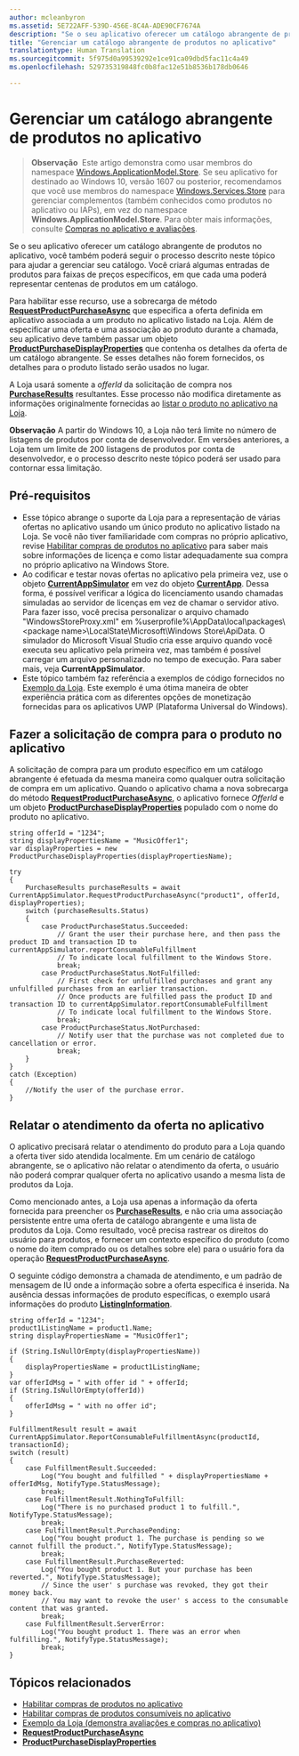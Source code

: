 ```yaml
---
author: mcleanbyron
ms.assetid: 5E722AFF-539D-456E-8C4A-ADE90CF7674A
description: "Se o seu aplicativo oferecer um catálogo abrangente de produtos no aplicativo, você também poderá seguir o processo descrito neste tópico para ajudar a gerenciar seu catálogo."
title: "Gerenciar um catálogo abrangente de produtos no aplicativo"
translationtype: Human Translation
ms.sourcegitcommit: 5f975d0a99539292e1ce91ca09dbd5fac11c4a49
ms.openlocfilehash: 529735319848fc0b8fac12e51b8536b178db0646

---
```


# Gerenciar um catálogo abrangente de produtos no aplicativo




>**Observação**&nbsp;&nbsp;Este artigo demonstra como usar membros do namespace [Windows.ApplicationModel.Store](https://msdn.microsoft.com/library/windows/apps/windows.applicationmodel.store.aspx). Se seu aplicativo for destinado ao Windows 10, versão 1607 ou posterior, recomendamos que você use membros do namespace [Windows.Services.Store](https://msdn.microsoft.com/library/windows/apps/windows.services.store.aspx) para gerenciar complementos (também conhecidos como produtos no aplicativo ou IAPs), em vez do namespace **Windows.ApplicationModel.Store**. Para obter mais informações, consulte [Compras no aplicativo e avaliações](in-app-purchases-and-trials.md).

Se o seu aplicativo oferecer um catálogo abrangente de produtos no aplicativo, você também poderá seguir o processo descrito neste tópico para ajudar a gerenciar seu catálogo. Você criará algumas entradas de produtos para faixas de preços específicos, em que cada uma poderá representar centenas de produtos em um catálogo.

Para habilitar esse recurso, use a sobrecarga de método [**RequestProductPurchaseAsync**](https://msdn.microsoft.com/library/windows/apps/dn263382) que especifica a oferta definida em aplicativo associada a um produto no aplicativo listado na Loja. Além de especificar uma oferta e uma associação ao produto durante a chamada, seu aplicativo deve também passar um objeto [**ProductPurchaseDisplayProperties**](https://msdn.microsoft.com/library/windows/apps/dn263384) que contenha os detalhes da oferta de um catálogo abrangente. Se esses detalhes não forem fornecidos, os detalhes para o produto listado serão usados no lugar.

A Loja usará somente a *offerId* da solicitação de compra nos [**PurchaseResults**](https://msdn.microsoft.com/library/windows/apps/dn263392) resultantes. Esse processo não modifica diretamente as informações originalmente fornecidas ao [listar o produto no aplicativo na Loja](https://msdn.microsoft.com/library/windows/apps/mt148551).

**Observação**  A partir do Windows 10, a Loja não terá limite no número de listagens de produtos por conta de desenvolvedor. Em versões anteriores, a Loja tem um limite de 200 listagens de produtos por conta de desenvolvedor, e o processo descrito neste tópico poderá ser usado para contornar essa limitação.

## Pré-requisitos

-   Esse tópico abrange o suporte da Loja para a representação de várias ofertas no aplicativo usando um único produto no aplicativo listado na Loja. Se você não tiver familiaridade com compras no próprio aplicativo, revise [Habilitar compras de produtos no aplicativo](enable-in-app-product-purchases.md) para saber mais sobre informações de licença e como listar adequadamente sua compra no próprio aplicativo na Windows Store.
-   Ao codificar e testar novas ofertas no aplicativo pela primeira vez, use o objeto [**CurrentAppSimulator**](https://msdn.microsoft.com/library/windows/apps/hh779766) em vez do objeto [**CurrentApp**](https://msdn.microsoft.com/library/windows/apps/hh779765). Dessa forma, é possível verificar a lógica do licenciamento usando chamadas simuladas ao servidor de licenças em vez de chamar o servidor ativo. Para fazer isso, você precisa personalizar o arquivo chamado "WindowsStoreProxy.xml" em %userprofile%\\AppData\\local\\packages\\&lt;package name&gt;\\LocalState\\Microsoft\\Windows Store\\ApiData. O simulador do Microsoft Visual Studio cria esse arquivo quando você executa seu aplicativo pela primeira vez, mas também é possível carregar um arquivo personalizado no tempo de execução. Para saber mais, veja **CurrentAppSimulator**.
-   Este tópico também faz referência a exemplos de código fornecidos no [Exemplo da Loja](https://github.com/Microsoft/Windows-universal-samples/tree/win10-1507/Samples/Store). Este exemplo é uma ótima maneira de obter experiência prática com as diferentes opções de monetização fornecidas para os aplicativos UWP (Plataforma Universal do Windows).

## Fazer a solicitação de compra para o produto no aplicativo

A solicitação de compra para um produto específico em um catálogo abrangente é efetuada da mesma maneira como qualquer outra solicitação de compra em um aplicativo. Quando o aplicativo chama a nova sobrecarga do método [**RequestProductPurchaseAsync**](https://msdn.microsoft.com/library/windows/apps/dn263382), o aplicativo fornece *OfferId* e um objeto [**ProductPurchaseDisplayProperties**](https://msdn.microsoft.com/library/windows/apps/dn263390) populado com o nome do produto no aplicativo.

```CSharp
string offerId = "1234";
string displayPropertiesName = "MusicOffer1";
var displayProperties = new ProductPurchaseDisplayProperties(displayPropertiesName);

try
{
    PurchaseResults purchaseResults = await CurrentAppSimulator.RequestProductPurchaseAsync("product1", offerId, displayProperties);
    switch (purchaseResults.Status)
    {
        case ProductPurchaseStatus.Succeeded:
            // Grant the user their purchase here, and then pass the product ID and transaction ID to currentAppSimulator.reportConsumableFulfillment
            // To indicate local fulfillment to the Windows Store.
            break;
        case ProductPurchaseStatus.NotFulfilled:
            // First check for unfulfilled purchases and grant any unfulfilled purchases from an earlier transaction.
            // Once products are fulfilled pass the product ID and transaction ID to currentAppSimulator.reportConsumableFulfillment
            // To indicate local fulfillment to the Windows Store.
            break;
        case ProductPurchaseStatus.NotPurchased:
            // Notify user that the purchase was not completed due to cancellation or error.
            break;
    }
}
catch (Exception)
{
    //Notify the user of the purchase error.
}
```

## Relatar o atendimento da oferta no aplicativo

O aplicativo precisará relatar o atendimento do produto para a Loja quando a oferta tiver sido atendida localmente. Em um cenário de catálogo abrangente, se o aplicativo não relatar o atendimento da oferta, o usuário não poderá comprar qualquer oferta no aplicativo usando a mesma lista de produtos da Loja.

Como mencionado antes, a Loja usa apenas a informação da oferta fornecida para preencher os [**PurchaseResults**](https://msdn.microsoft.com/library/windows/apps/dn263392), e não cria uma associação persistente entre uma oferta de catálogo abrangente e uma lista de produtos da Loja. Como resultado, você precisa rastrear os direitos do usuário para produtos, e fornecer um contexto específico do produto (como o nome do item comprado ou os detalhes sobre ele) para o usuário fora da operação [**RequestProductPurchaseAsync**](https://msdn.microsoft.com/library/windows/apps/dn263382).

O seguinte código demonstra a chamada de atendimento, e um padrão de mensagem de IU onde a informação sobre a oferta específica é inserida. Na ausência dessas informações de produto específicas, o exemplo usará informações do produto [**ListingInformation**](https://msdn.microsoft.com/library/windows/apps/br225163).

```CSharp
string offerId = "1234";
product1ListingName = product1.Name;
string displayPropertiesName = "MusicOffer1";

if (String.IsNullOrEmpty(displayPropertiesName))
{
    displayPropertiesName = product1ListingName;
}
var offerIdMsg = " with offer id " + offerId;
if (String.IsNullOrEmpty(offerId))
{
    offerIdMsg = " with no offer id";
}

FulfillmentResult result = await CurrentAppSimulator.ReportConsumableFulfillmentAsync(productId, transactionId);
switch (result)
{
    case FulfillmentResult.Succeeded:
        Log("You bought and fulfilled " + displayPropertiesName + offerIdMsg, NotifyType.StatusMessage);
        break;
    case FulfillmentResult.NothingToFulfill:
        Log("There is no purchased product 1 to fulfill.", NotifyType.StatusMessage);
        break;
    case FulfillmentResult.PurchasePending:
        Log("You bought product 1. The purchase is pending so we cannot fulfill the product.", NotifyType.StatusMessage);
        break;
    case FulfillmentResult.PurchaseReverted:
        Log("You bought product 1. But your purchase has been reverted.", NotifyType.StatusMessage);
        // Since the user' s purchase was revoked, they got their money back.
        // You may want to revoke the user' s access to the consumable content that was granted.
        break;
    case FulfillmentResult.ServerError:
        Log("You bought product 1. There was an error when fulfilling.", NotifyType.StatusMessage);
        break;
}
```

## Tópicos relacionados

* [Habilitar compras de produtos no aplicativo](enable-in-app-product-purchases.md)
* [Habilitar compras de produtos consumíveis no aplicativo](enable-consumable-in-app-product-purchases.md)
* [Exemplo da Loja (demonstra avaliações e compras no aplicativo)](https://github.com/Microsoft/Windows-universal-samples/tree/win10-1507/Samples/Store)
* [**RequestProductPurchaseAsync**](https://msdn.microsoft.com/library/windows/apps/dn263382)
* [**ProductPurchaseDisplayProperties**](https://msdn.microsoft.com/library/windows/apps/dn263384)



<!--HONumber=Aug16_HO5-->


